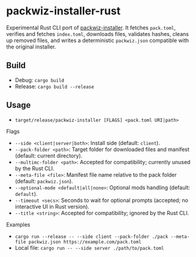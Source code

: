 # packwiz-installer-rust

Experimental Rust CLI port of [packwiz-installer](https://github.com/packwiz/packwiz-installer). It fetches `pack.toml`, verifies and fetches `index.toml`, downloads files, validates hashes, cleans up removed files, and writes a deterministic `packwiz.json` compatible with the original installer.

## Build
- Debug: `cargo build`
- Release: `cargo build --release`

## Usage
- `target/release/packwiz-installer [FLAGS] <pack.toml URI|path>`

Flags
- `--side <client|server|both>`: Install side (default: `client`).
- `--pack-folder <path>`: Target folder for downloaded files and manifest (default: current directory).
- `--multimc-folder <path>`: Accepted for compatibility; currently unused by the Rust CLI.
- `--meta-file <file>`: Manifest file name relative to the pack folder (default: `packwiz.json`).
- `--optional-mode <default|all|none>`: Optional mods handling (default: `default`).
- `--timeout <secs>`: Seconds to wait for optional prompts (accepted; no interactive UI in Rust version).
- `--title <string>`: Accepted for compatibility; ignored by the Rust CLI.

Examples
- `cargo run --release -- --side client --pack-folder ./pack --meta-file packwiz.json https://example.com/pack.toml`
- Local file: `cargo run -- --side server ./path/to/pack.toml`
